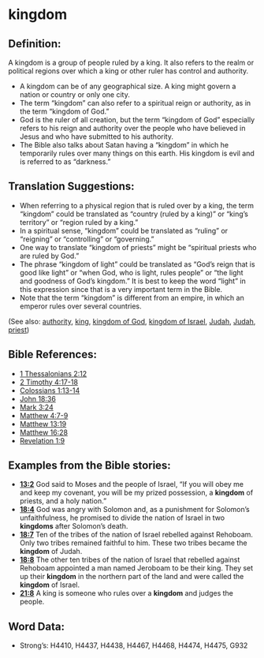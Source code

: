 # kingdom

## Definition:

A kingdom is a group of people ruled by a king. It also refers to the realm or political regions over which a king or other ruler has control and authority.

* A kingdom can be of any geographical size. A king might govern a nation or country or only one city.
* The term “kingdom” can also refer to a spiritual reign or authority, as in the term “kingdom of God.”
* God is the ruler of all creation, but the term “kingdom of God” especially refers to his reign and authority over the people who have believed in Jesus and who have submitted to his authority.
* The Bible also talks about Satan having a “kingdom” in which he temporarily rules over many things on this earth. His kingdom is evil and is referred to as “darkness.”

## Translation Suggestions:

* When referring to a physical region that is ruled over by a king, the term “kingdom” could be translated as “country (ruled by a king)” or “king’s territory” or “region ruled by a king.”
* In a spiritual sense, “kingdom” could be translated as “ruling” or “reigning” or “controlling” or “governing.”
* One way to translate “kingdom of priests” might be “spiritual priests who are ruled by God.”
* The phrase “kingdom of light” could be translated as “God’s reign that is good like light” or “when God, who is light, rules people” or “the light and goodness of God’s kingdom.” It is best to keep the word “light” in this expression since that is a very important term in the Bible.
* Note that the term “kingdom” is different from an empire, in which an emperor rules over several countries.

(See also: [authority](../kt/authority.md), [king](../other/king.md), [kingdom of God](../kt/kingdomofgod.md), [kingdom of Israel](../names/kingdomofisrael.md), [Judah](../names/judah.md), [Judah](../names/kingdomofjudah.md), [priest](../kt/priest.md))

## Bible References:

* [1 Thessalonians 2:12](rc://en/tn/help/1th/02/12)
* [2 Timothy 4:17-18](rc://en/tn/help/2ti/04/17)
* [Colossians 1:13-14](rc://en/tn/help/col/01/13)
* [John 18:36](rc://en/tn/help/jhn/18/36)
* [Mark 3:24](rc://en/tn/help/mrk/03/24)
* [Matthew 4:7-9](rc://en/tn/help/mat/04/07)
* [Matthew 13:19](rc://en/tn/help/mat/13/19)
* [Matthew 16:28](rc://en/tn/help/mat/16/28)
* [Revelation 1:9](rc://en/tn/help/rev/01/09)

## Examples from the Bible stories:

* __[13:2](rc://en/tn/help/obs/13/02)__ God said to Moses and the people of Israel, “If you will obey me and keep my covenant, you will be my prized possession, a __kingdom__ of priests, and a holy nation.”
* __[18:4](rc://en/tn/help/obs/18/04)__ God was angry with Solomon and, as a punishment for Solomon’s unfaithfulness, he promised to divide the nation of Israel in two __kingdoms__ after Solomon’s death.
* __[18:7](rc://en/tn/help/obs/18/07)__ Ten of the tribes of the nation of Israel rebelled against Rehoboam. Only two tribes remained faithful to him. These two tribes became the __kingdom__ of Judah.
* __[18:8](rc://en/tn/help/obs/18/08)__ The other ten tribes of the nation of Israel that rebelled against Rehoboam appointed a man named Jeroboam to be their king. They set up their __kingdom__ in the northern part of the land and were called the __kingdom__ of Israel.
* __[21:8](rc://en/tn/help/obs/21/08)__ A king is someone who rules over a __kingdom__ and judges the people.

## Word Data:

* Strong’s: H4410, H4437, H4438, H4467, H4468, H4474, H4475, G932
